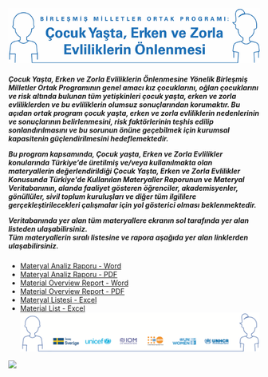 ![Çocuk Yaşta Erken ve Zorla Evliliklerin Önlenmesine Yönelik Birleşmiş Milletler Ortak Programı Logo](assets/logococukana.png)



<body>
<h5>

Çocuk Yaşta, Erken ve Zorla Evliliklerin Önlenmesine Yönelik Birleşmiş Milletler Ortak Programının genel amacı kız çocuklarını, oğlan çocuklarını ve risk altında bulunan tüm yetişkinleri çocuk yaşta, erken ve zorla evliliklerden ve bu evliliklerin olumsuz sonuçlarından korumaktır. Bu açıdan ortak program çocuk yaşta, erken ve zorla evliliklerin nedenlerinin ve sonuçlarının belirlenmesini, risk faktörlerinin teşhis edilip sonlandırılmasını ve bu sorunun önüne geçebilmek için kurumsal kapasitenin güçlendirilmesini hedeflemektedir.

Bu program kapsamında, *Çocuk yaşta, Erken ve Zorla Evlilikler* konularında Türkiye’de üretilmiş ve/veya kullanılmakta olan materyallerin değerlendirildiği *Çocuk Yaşta, Erken ve Zorla Evlilikler Konusunda Türkiye'de Kullanılan Materyaller Raporu*nun ve *Materyal Veritabanı*nın, alanda faaliyet gösteren öğrenciler, akademisyenler, gönüllüler, sivil toplum kuruluşları ve diğer tüm ilgililere gerçekleştirilecekleri çalışmalar için yol gösterici olması beklenmektedir.

Veritabanında yer alan tüm materyallere ekranın sol tarafında yer alan listeden ulaşabilirsiniz.<br/>
Tüm materyallerin sıralı listesine ve rapora aşağıda yer alan linklerden ulaşabilirsiniz.

</h5>
</body>

- [Materyal Analiz Raporu - Word](downloads\trreport.docx ':ignore')
- [Materyal Analiz Raporu - PDF]()
- [Material Overview Report - Word](downloads\engreport.docx ':ignore')
- [Material Overview Report - PDF]()
- [Materyal Listesi - Excel](downloads\trlist.xlsx ':ignore')
- [Material List - Excel]()
![Çocuk Yaşta Erken ve Zorla Evliliklerin Önlenmesine Yönelik Birleşmiş Milletler Ortak Programı Logo](assets/alogo.png)
<!-- background color -->

![](#fff)
